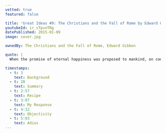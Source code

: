 ```yaml
---
vetted: true
featured: false

title: 'Great Ideas #9: The Christians and the Fall of Rome by Edward Gibbon'
youtubeId: ir_vTpvnTRg
datePublished: 2015-01-09
image: cover.jpg

ownedBy: The Christians and the Fall of Rome, Edward Gibbon

quote: |
  When the promise of eternal happiness was proposed to mankind, on condition of adopting the faith, and of observing the precepts of the gospel, it is no wonder that so advantageous an offer should have been accepted by great numbers of every religion, of every rank, and of every province in the Roman empire.

timestamps:
  - t: 3
    text: Background
  - t: 20
    text: Summary
  - t: 2:57
    text: Recipe
  - t: 3:07
    text: My Response
  - t: 4:32
    text: Objectivity
  - t: 5:03
    text: Adios
---
```

